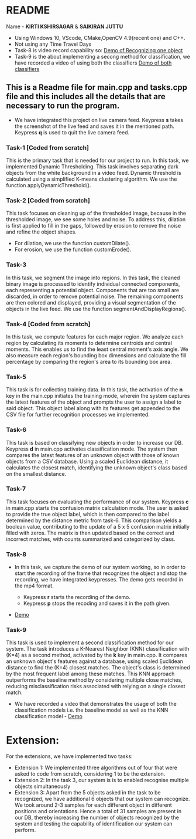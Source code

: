 # README
Name - **KIRTI KSHIRSAGAR** & **SAIKIRAN JUTTU**
- Using Windows 10, VScode, CMake,OpenCV 4.9(recent one) and C++.
- Not using any Time Travel Days
- Task-8 is video record capability so: [Demo of Recognizing one object](https://drive.google.com/file/d/1N5F-4br-ycPhdNtKliZ8IOUNJSyc8RH7/view?usp=drive_link) 
- Task-9 is the about implementing a secong method for classification, we have recorded a video of using both the classifiers [Demo of both classifiers](https://drive.google.com/file/d/1AFoqLXxugcIa1uGtxgGTe1So_fgyTtBC/view?usp=sharing)
## This is a Readme file for main.cpp and tasks.cpp file and this includes all the details that are necessary to run the program.

* We have integrated this project on live camera feed. Keypress **s** takes the screenshot of the live feed and saves it in the mentioned path. Keypress **q** is used to quit the live camera feed.

### Task-1 [Coded from scratch]
This is the primary task that is needed for our project to run. In this task, we implemented Dynamic Thresholding. This task involves separating dark objects from the white background in a video feed. Dynamic threshold is calculated using a simplified K-means clustering algorithm. We use the function applyDynamicThreshold().

### Task-2 [Coded from scratch]
This task focuses on cleaning up of the thresholded image, because in the thresholded image, we see some holes and noise. To address this, dilation is first applied to fill in the gaps, followed by erosion to remove the noise and refine the object shapes.
* For dilation, we use the function customDilate().
* For erosion, we use the function customErode().

### Task-3
In this task, we segment the image into regions. In this task, the cleaned binary image is processed to identify individual connected components, each representing a potential object. Components that are too small are discarded, in order to remove potential noise. The remaining components are then colored and displayed, providing a visual segmentation of the objects in the live feed. We use the function segmentAndDisplayRegions().

### Task-4 [Coded from scratch]
In this task, we compute features for each major region. We analyze each region by calculating its moments to determine centroids and central moments. This enables us to find the least central moment's axis angle. We also measure each region's bounding box dimensions and calculate the fill percentage by comparing the region's area to its bounding box area.

### Task-5
This task is for collecting training data. In this task, the activation of the **n** key in the main.cpp initiates the training mode, wherein the system captures the latest features of the object and prompts the user to assign a label to said object. This object label along with its features get appended to the CSV file for further recognition processes we implemented.


### Task-6
This task is based on classifying new objects in order to increase our DB. Keypress **d** in main.cpp activates classification mode. The system then compares the latest features of an unknown object with those of known objects from a CSV database. Using a scaled Euclidean distance, it calculates the closest match, identifying the unknown object's class based on the smallest distance.

### Task-7
This task focuses on evaluating the performance of our system. Keypress **c** in main.cpp starts the confusion matrix calculation mode. The user is asked to provide the true object label, which is then compared to the label determined by the distance metric from task-6. This comparison yields a boolean value, contributing to the update of a 5 x 5 confusion matrix initially filled with zeros. The matrix is then updated based on the correct and incorrect matches, with counts summarized and categorized by class.

### Task-8
- In this task, we capture the demo of our system working, so in order to start the recording of the frame that recognizes the object and stop the recording, we have integrated keypresses. The demo gets recordrd in the mp4 format.
    * Keypress **r** starts the recording of the demo.
    * Keypress **p** stops the recoding and saves it in the path given.

- [Demo](https://drive.google.com/file/d/1N5F-4br-ycPhdNtKliZ8IOUNJSyc8RH7/view?usp=drive_link) 

### Task-9
This task is used to implement a second classification method for our system. The task introduces a K-Nearest Neighbor (KNN) classification with \(K=4\) as a second method, activated by the **k** key in main.cpp. It compares an unknown object's features against a database, using scaled Euclidean distance to find the \(K=4\) closest matches. The object's class is determined by the most frequent label among these matches. This KNN approach outperforms the baseline method by considering multiple close matches, reducing misclassification risks associated with relying on a single closest match.

- We have recorded a video that demonstrates the usage of both the classification models i.e. the baseline model as well as the KNN classification model - [Demo](https://drive.google.com/file/d/1AFoqLXxugcIa1uGtxgGTe1So_fgyTtBC/view?usp=sharing)

# Extension:
For the extensions, we have implemented two tasks:
- Extension 1: We implemented three algorithms out of four that were asked to code from scratch, considering 1 to be the extension.
- Extension 2: In the task 3, our system is is to enabled recognise multiple objects simultaneously
- Extension 3: Apart from the 5 objects asked in the task to be recognized, we have additional 6 objects that our system can recognize. We took around 2-3 samples for each different object in different positions and orientations. Hence a total of 31 samples are present in our DB, thereby increasing the number of objects recognized by the system and testing the capability of identification our system can perform.
